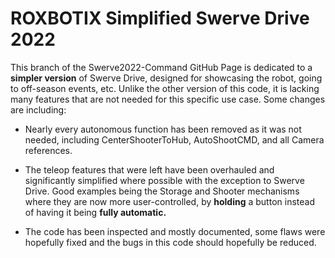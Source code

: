 ﻿# ROXBOTIX Simplified Swerve Drive 2022
This branch of the Swerve2022-Command GitHub Page is dedicated to a **simpler version** of Swerve Drive,
designed for showcasing the robot, going to off-season events, etc. Unlike the other version of this code, it
is lacking many features that are not needed for this specific use case. Some changes are including:

- Nearly every autonomous function has been removed as it was not needed, including CenterShooterToHub, 
  AutoShootCMD, and all Camera references.

  
- The teleop features that were left have been overhauled and significantly simplified where possible with the 
  exception to Swerve Drive. Good examples being the Storage and Shooter mechanisms where they are now more 
  user-controlled, by **holding** a button instead of having it being **fully automatic.** 


- The code has been inspected and mostly documented, some flaws were hopefully fixed and the bugs in this code
  should hopefully be reduced.
